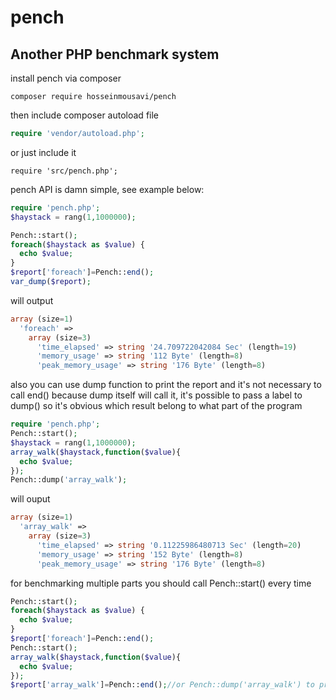 # pench
## Another PHP benchmark system
install pench via composer
```
composer require hosseinmousavi/pench
```
then include composer autoload file
```php
require 'vendor/autoload.php';
```
or just include it
```
require 'src/pench.php';
```
pench API is damn simple, see example below:

```php
require 'pench.php';
$haystack = rang(1,1000000);

Pench::start();
foreach($haystack as $value) {
  echo $value;
}
$report['foreach']=Pench::end();
var_dump($report);
```
will output
```php
array (size=1)
  'foreach' => 
    array (size=3)
      'time_elapsed' => string '24.709722042084 Sec' (length=19)
      'memory_usage' => string '112 Byte' (length=8)
      'peak_memory_usage' => string '176 Byte' (length=8)
```   
also you can use dump function to print the report and it's not necessary to call end() because dump itself will call it, it's possible to pass a label to dump() so it's obvious which result belong to what part of the program
```php
require 'pench.php';
Pench::start();
$haystack = rang(1,1000000);
array_walk($haystack,function($value){
  echo $value;
});
Pench::dump('array_walk');
```
will ouput
```php
array (size=1)
  'array_walk' => 
    array (size=3)
      'time_elapsed' => string '0.11225986480713 Sec' (length=20)
      'memory_usage' => string '152 Byte' (length=8)
      'peak_memory_usage' => string '176 Byte' (length=8)
```
for benchmarking multiple parts you should call Pench::start() every time
```php
Pench::start();
foreach($haystack as $value) {
  echo $value;
}
$report['foreach']=Pench::end();
Pench::start();
array_walk($haystack,function($value){
  echo $value;
});
$report['array_walk']=Pench::end();//or Pench::dump('array_walk') to print report inline
```